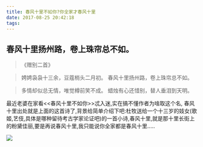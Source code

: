 ```yaml
---
title: 春风十里不如你?你全家才春风十里
date: 2017-08-25 20:42:18
tags:
---
```

## 春风十里扬州路，卷上珠帘总不如。

>《赠别二首》

>娉娉袅袅十三余，豆蔻梢头二月初。
>春风十里扬州路，卷上珠帘总不如。

>多情却似总无情，唯觉樽前笑不成。
>蜡烛有心还惜别，替人垂泪到天明。

最近老婆在家看<<春风十里不如你>>忒入迷,实在搞不懂作者为啥取这个名,
春风十里出处就是上面的这首诗了,背景给简单介绍下吧:杜牧送给一个十三岁的妓女(歌姬,艺伎,具体是哪种留待考古学家论证吧)的一首小诗,春风十里,就是那十里长街上的粉黛佳丽,要是再说春风十里,我只能说你全家都是春风十里.....

![](http://ostglltzu.bkt.clouddn.com/17-8-25/88489856.jpg)